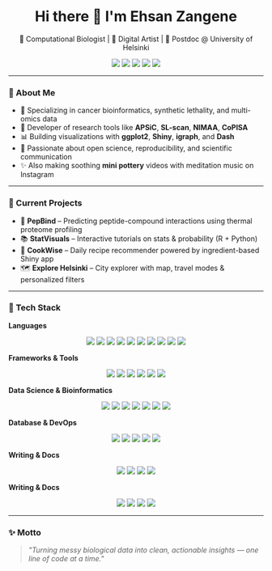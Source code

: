 <h1 align="center">Hi there 👋 I'm Ehsan Zangene</h1>

<p align="center">
  🧬 Computational Biologist | 🎨 Digital Artist | 🔬 Postdoc @ University of Helsinki  
</p>

<p align="center">
  <a href="mailto:zangeneh.ehsan@gmail.com"><img src="https://img.shields.io/badge/email-%23D14836.svg?&style=flat-square&logo=gmail&logoColor=white"/></a>
  <a href="https://orcid.org/0000-0002-8913-8289"><img src="https://img.shields.io/badge/ORCID-0000--0002--8913--8289-green?logo=orcid&style=flat-square"/></a>
  <a href="https://scholar.google.ch/citations?user=Lw8WEiYAAAAJ&hl=en"><img src="https://img.shields.io/badge/Google%20Scholar-100000?style=flat-square&logo=Google%20Scholar&logoColor=white"/></a>
  <a href="https://www.linkedin.com/in/ehsanzangene"><img src="https://img.shields.io/badge/LinkedIn-blue?logo=linkedin&logoColor=white&style=flat-square"/></a>
  <a href="https://esnzgn.github.io/esnzgn"><img src="https://img.shields.io/badge/Portfolio-Website-informational?style=flat-square&logo=github"/></a>
</p>

---

### 🧠 About Me

- 🎯 Specializing in cancer bioinformatics, synthetic lethality, and multi-omics data
- 🧰 Developer of research tools like **APSiC**, **SL-scan**, **NIMAA**, **CoPISA**
- 📊 Building visualizations with **ggplot2**, **Shiny**, **igraph**, and **Dash**
- 🌿 Passionate about open science, reproducibility, and scientific communication
- ✨ Also making soothing **mini pottery** videos with meditation music on Instagram

---

### 🔭 Current Projects

- 🧪 **PepBind** – Predicting peptide-compound interactions using thermal proteome profiling
- 📚 **StatVisuals** – Interactive tutorials on stats & probability (R + Python)
- 🍳 **CookWise** – Daily recipe recommender powered by ingredient-based Shiny app
- 🗺️ **Explore Helsinki** – City explorer with map, travel modes & personalized filters

---

### 🧰 Tech Stack

**Languages**  
<p align="center">
  <img src="https://img.shields.io/badge/-R-276DC3?style=flat-square&logo=r"/>
  <img src="https://img.shields.io/badge/-Python-3776AB?style=flat-square&logo=python"/>
  <img src="https://img.shields.io/badge/-Bash-4EAA25?style=flat-square&logo=gnu-bash"/>
  <img src="https://img.shields.io/badge/-JavaScript-F7DF1E?style=flat-square&logo=javascript&logoColor=black"/>
  <img src="https://img.shields.io/badge/-HTML5-E34F26?style=flat-square&logo=html5&logoColor=white"/>
  <img src="https://img.shields.io/badge/-CSS3-1572B6?style=flat-square&logo=css3"/>
  <img src="https://img.shields.io/badge/-C++-00599C?style=flat-square&logo=c%2B%2B"/>
<img src="https://img.shields.io/badge/-C%23-239120?style=flat-square&logo=c-sharp"/>
<img src="https://img.shields.io/badge/-Julia-9558B2?style=flat-square&logo=julia"/>
<img src="https://img.shields.io/badge/-MATLAB-0076A8?style=flat-square&logo=mathworks"/>

</p>

**Frameworks & Tools** 
<p align="center">
  <img src="https://img.shields.io/badge/-Shiny-FF7043?style=flat-square&logo=rstudio"/>
  <img src="https://img.shields.io/badge/-Dash-003366?style=flat-square&logo=plotly"/>
  <img src="https://img.shields.io/badge/-ggplot2-BC5664?style=flat-square&logo=ggplot2"/>
  <img src="https://img.shields.io/badge/-Plotly-3F4F75?style=flat-square&logo=plotly"/>
  <img src="https://img.shields.io/badge/-D3.js-F9A03C?style=flat-square&logo=d3.js"/>
  <img src="https://img.shields.io/badge/-Graphviz-E94E31?style=flat-square&logo=graphviz"/>
</p>

**Data Science & Bioinformatics**  
<p align="center">
  <img src="https://img.shields.io/badge/-Bioconductor-478FCC?style=flat-square&logo=bioconductor"/>
  <img src="https://img.shields.io/badge/-Seurat-3082C5?style=flat-square"/>
  <img src="https://img.shields.io/badge/-Scanpy-00B5AD?style=flat-square"/>
  <img src="https://img.shields.io/badge/-pandas-150458?style=flat-square&logo=pandas"/>
  <img src="https://img.shields.io/badge/-NumPy-013243?style=flat-square&logo=numpy"/>
  <img src="https://img.shields.io/badge/-SciPy-8CAAE6?style=flat-square&logo=scipy"/>
  <img src="https://img.shields.io/badge/-Scikit--Learn-F7931E?style=flat-square&logo=scikit-learn"/>
</p>

  **Database & DevOps**  
<p align="center">
  <img src="https://img.shields.io/badge/-SQLite-003B57?style=flat-square&logo=sqlite"/>
  <img src="https://img.shields.io/badge/-PostgreSQL-336791?style=flat-square&logo=postgresql"/>
  <img src="https://img.shields.io/badge/-CI/CD-2088FF?style=flat-square&logo=githubactions"/>
  <img src="https://img.shields.io/badge/-Docker-2496ED?style=flat-square&logo=docker"/>
  <img src="https://img.shields.io/badge/-Linux-FCC624?style=flat-square&logo=linux&logoColor=black"/>
</p>

  **Writing & Docs**  
<p align="center">
  <img src="https://img.shields.io/badge/-RMarkdown-2C5282?style=flat-square&logo=rstudio"/>
  <img src="https://img.shields.io/badge/-Jupyter-F37626?style=flat-square&logo=jupyter"/>
  <img src="https://img.shields.io/badge/-Quarto-5624E9?style=flat-square"/>
  <img src="https://img.shields.io/badge/-Markdown-000000?style=flat-square&logo=markdown"/>
</p>

  **Writing & Docs**  
<p align="center">
  <img src="https://img.shields.io/badge/-Git-F05032?style=flat-square&logo=git"/>
  <img src="https://img.shields.io/badge/-GitHub-181717?style=flat-square&logo=github"/>
  <img src="https://img.shields.io/badge/-GitLab-FC6D26?style=flat-square&logo=gitlab"/>
  <img src="https://img.shields.io/badge/-VS%20Code-007ACC?style=flat-square&logo=visual-studio-code"/>
</p>

---

### ✨ Motto

> _"Turning messy biological data into clean, actionable insights — one line of code at a time."_
